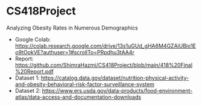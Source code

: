 # CS418Project
Analyzing Obesity Rates in Numerous Demographics
- Google Colab: https://colab.research.google.com/drive/13s1uGUd_gHA6M4GZAiUBio1Eo9tOokVE?authuser=1#scrollTo=PRpdhu3tAA4r
- Report: https://github.com/ShimraHazmi/CS418Project/blob/main/418%20Final%20Report.pdf
- Dataset 1: https://catalog.data.gov/dataset/nutrition-physical-activity-and-obesity-behavioral-risk-factor-surveillance-system
- Dataset 2: https://www.ers.usda.gov/data-products/food-environment-atlas/data-access-and-documentation-downloads
